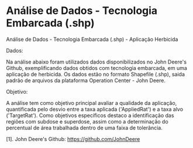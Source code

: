 # Análise de Dados - Tecnologia Embarcada (.shp)

Análise de Dados - Tecnologia Embarcada (.shp) - Aplicação Herbicida
 
Dados:

Na análise abaixo foram utilizados dados disponibilizados no John Deere's Github, exemplificando dados obtidos com tecnologia embarcada, em uma aplicação de herbicida. Os dados estão no formato Shapefile (.shp), saida padrão de arquivos da plataforma Operation Center - John Deere.

Objetivo:

A análise tem como objetivo principal avaliar a qualidade da aplicação, quantificada pelo desvio entre a taxa aplicada ('AppliedRat') e a taxa alvo ('TargetRat'). Como objetivos específicos destaco a identificação das regiões com subdose e superdose, assim como a determinação do percentual de área trabalhada dentro de uma faixa de tolerância.

[1]. John Deere's Github: https://github.com/JohnDeere